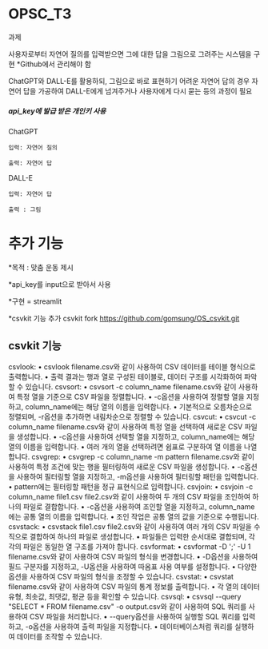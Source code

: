 # OPSC_T3


과제


사용자로부터 자연어 질의를 입력받으면 그에 대한 답을 그림으로 그려주는 시스템을 구현  *Github에서 관리해야 함
 
ChatGPT와 DALL-E를 활용하되, 그림으로 바로 표현하기 어려운 자연어 답의 경우 자연어 답을 가공하여 DALL-E에게 넘겨주거나 사용자에게 다시 묻는 등의 과정이 필요



##### api_key에 발급 받은 개인키 사용
  




ChatGPT
  
    입력: 자연어 질의

    출력: 자연어 답
  DALL-E

    입력: 자연어 답

    출력 : 그림


# 추가 기능

 *목적 : 맞춤 운동 제시
 
 *api_key를 input으로 받아서 사용
 
 *구현 = streamlit

 *csvkit 기능 추가
    csvkit fork  https://github.com/gomsung/OS_csvkit.git



## csvkit 기능
csvlook:
    • csvlook filename.csv와 같이 사용하여 CSV 데이터를 테이블 형식으로 출력합니다.
    • 출력 결과는 행과 열로 구성된 테이블로, 데이터 구조를 시각화하여 파악할 수 있습니다.
csvsort:
    • csvsort -c column_name filename.csv와 같이 사용하여 특정 열을 기준으로 CSV 파일을 정렬합니다.
    • -c옵션을 사용하여 정렬할 열을 지정하고, column_name에는 해당 열의 이름을 입력합니다.
    • 기본적으로 오름차순으로 정렬되며, -r옵션을 추가하면 내림차순으로 정렬할 수 있습니다.
csvcut:
    • csvcut -c column_name filename.csv와 같이 사용하여 특정 열을 선택하여 새로운 CSV 파일을 생성합니다.
    • -c옵션을 사용하여 선택할 열을 지정하고, column_name에는 해당 열의 이름을 입력합니다.
    • 여러 개의 열을 선택하려면 쉼표로 구분하여 열 이름을 나열합니다.
csvgrep:
    • csvgrep -c column_name -m pattern filename.csv와 같이 사용하여 특정 조건에 맞는 행을 필터링하여 새로운 CSV 파일을 생성합니다.
    • -c옵션을 사용하여 필터링할 열을 지정하고, -m옵션을 사용하여 필터링할 패턴을 입력합니다.
    • pattern에는 필터링할 패턴을 정규 표현식으로 입력합니다.
csvjoin:
    • csvjoin -c column_name file1.csv file2.csv와 같이 사용하여 두 개의 CSV 파일을 조인하여 하나의 파일로 결합합니다.
    • -c옵션을 사용하여 조인할 열을 지정하고, column_name에는 공통 열의 이름을 입력합니다.
    • 조인 작업은 공통 열의 값을 기준으로 수행됩니다.
csvstack:
    • csvstack file1.csv file2.csv와 같이 사용하여 여러 개의 CSV 파일을 수직으로 결합하여 하나의 파일로 생성합니다.
    • 파일들은 입력한 순서대로 결합되며, 각각의 파일은 동일한 열 구조를 가져야 합니다.
csvformat:
    • csvformat -D ';' -U 1 filename.csv와 같이 사용하여 CSV 파일의 형식을 변경합니다.
    • -D옵션을 사용하여 필드 구분자를 지정하고, -U옵션을 사용하여 따옴표 사용 여부를 설정합니다.
    • 다양한 옵션을 사용하여 CSV 파일의 형식을 조정할 수 있습니다.
csvstat:
    • csvstat filename.csv와 같이 사용하여 CSV 파일의 통계 정보를 출력합니다.
    • 각 열의 데이터 유형, 최솟값, 최댓값, 평균 등을 확인할 수 있습니다.
csvsql:
    • csvsql --query "SELECT * FROM filename.csv" -o output.csv와 같이 사용하여 SQL 쿼리를 사용하여 CSV 파일을 처리합니다.
    • --query옵션을 사용하여 실행할 SQL 쿼리를 입력하고, -o옵션을 사용하여 출력 파일을 지정합니다.
    • 데이터베이스처럼 쿼리를 실행하여 데이터를 조작할 수 있습니다.
